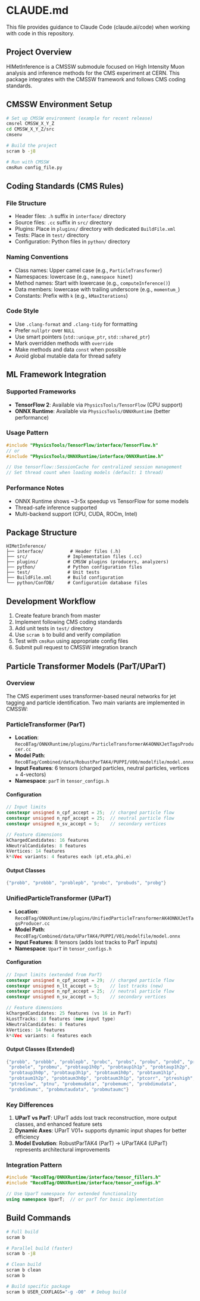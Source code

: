 # CLAUDE.md

This file provides guidance to Claude Code (claude.ai/code) when working with code in this repository.

## Project Overview

HIMetInference is a CMSSW submodule focused on High Intensity Muon analysis and inference methods for the CMS experiment at CERN. This package integrates with the CMSSW framework and follows CMS coding standards.

## CMSSW Environment Setup

```bash
# Set up CMSSW environment (example for recent release)
cmsrel CMSSW_X_Y_Z
cd CMSSW_X_Y_Z/src
cmsenv

# Build the project
scram b -j8

# Run with CMSSW
cmsRun config_file.py
```

## Coding Standards (CMS Rules)

### File Structure
- Header files: `.h` suffix in `interface/` directory
- Source files: `.cc` suffix in `src/` directory  
- Plugins: Place in `plugins/` directory with dedicated `BuildFile.xml`
- Tests: Place in `test/` directory
- Configuration: Python files in `python/` directory

### Naming Conventions
- Class names: Upper camel case (e.g., `ParticleTransformer`)
- Namespaces: lowercase (e.g., `namespace himet`)
- Method names: Start with lowercase (e.g., `computeInference()`)
- Data members: lowercase with trailing underscore (e.g., `momentum_`)
- Constants: Prefix with `k` (e.g., `kMaxIterations`)

### Code Style
- Use `.clang-format` and `.clang-tidy` for formatting
- Prefer `nullptr` over `NULL`
- Use smart pointers (`std::unique_ptr`, `std::shared_ptr`)
- Mark overridden methods with `override`
- Make methods and data `const` when possible
- Avoid global mutable data for thread safety

## ML Framework Integration

### Supported Frameworks
- **TensorFlow 2**: Available via `PhysicsTools/TensorFlow` (CPU support)
- **ONNX Runtime**: Available via `PhysicsTools/ONNXRuntime` (better performance)

### Usage Pattern
```cpp
#include "PhysicsTools/TensorFlow/interface/TensorFlow.h"
// or
#include "PhysicsTools/ONNXRuntime/interface/ONNXRuntime.h"

// Use tensorflow::SessionCache for centralized session management
// Set thread count when loading models (default: 1 thread)
```

### Performance Notes
- ONNX Runtime shows ~3-5x speedup vs TensorFlow for some models
- Thread-safe inference supported
- Multi-backend support (CPU, CUDA, ROCm, Intel)

## Package Structure

```
HIMetInference/
├── interface/          # Header files (.h)
├── src/               # Implementation files (.cc)
├── plugins/           # CMSSW plugins (producers, analyzers)
├── python/            # Python configuration files
├── test/              # Unit tests
├── BuildFile.xml      # Build configuration
└── python/ConfDB/     # Configuration database files
```

## Development Workflow

1. Create feature branch from master
2. Implement following CMS coding standards
3. Add unit tests in `test/` directory
4. Use `scram b` to build and verify compilation
5. Test with `cmsRun` using appropriate config files
6. Submit pull request to CMSSW integration branch

## Particle Transformer Models (ParT/UParT)

### Overview
The CMS experiment uses transformer-based neural networks for jet tagging and particle identification. Two main variants are implemented in CMSSW:

### ParticleTransformer (ParT)
- **Location**: `RecoBTag/ONNXRuntime/plugins/ParticleTransformerAK4ONNXJetTagsProducer.cc`
- **Model Path**: `RecoBTag/Combined/data/RobustParTAK4/PUPPI/V00/modelfile/model.onnx`
- **Input Features**: 6 tensors (charged particles, neutral particles, vertices + 4-vectors)
- **Namespace**: `parT` in `tensor_configs.h`

#### Configuration
```cpp
// Input limits
constexpr unsigned n_cpf_accept = 25;  // charged particle flow
constexpr unsigned n_npf_accept = 25;  // neutral particle flow  
constexpr unsigned n_sv_accept = 5;    // secondary vertices

// Feature dimensions
kChargedCandidates: 16 features
kNeutralCandidates: 8 features  
kVertices: 14 features
k*4Vec variants: 4 features each (pt,eta,phi,e)
```

#### Output Classes
```cpp
{"probb", "probbb", "problepb", "probc", "probuds", "probg"}
```

### UnifiedParticleTransformer (UParT)
- **Location**: `RecoBTag/ONNXRuntime/plugins/UnifiedParticleTransformerAK4ONNXJetTagsProducer.cc`
- **Model Path**: `RecoBTag/Combined/data/UParTAK4/PUPPI/V01/modelfile/model.onnx`
- **Input Features**: 8 tensors (adds lost tracks to ParT inputs)
- **Namespace**: `UparT` in `tensor_configs.h`

#### Configuration
```cpp
// Input limits (extended from ParT)
constexpr unsigned n_cpf_accept = 29;  // charged particle flow
constexpr unsigned n_lt_accept = 5;    // lost tracks (new)
constexpr unsigned n_npf_accept = 25;  // neutral particle flow
constexpr unsigned n_sv_accept = 5;    // secondary vertices

// Feature dimensions
kChargedCandidates: 25 features (vs 16 in ParT)
kLostTracks: 18 features (new input type)
kNeutralCandidates: 8 features
kVertices: 14 features
k*4Vec variants: 4 features each
```

#### Output Classes (Extended)
```cpp
{"probb", "probbb", "problepb", "probc", "probs", "probu", "probd", "probg",
 "probele", "probmu", "probtaup1h0p", "probtaup1h1p", "probtaup1h2p", 
 "probtaup3h0p", "probtaup3h1p", "probtaum1h0p", "probtaum1h1p", 
 "probtaum1h2p", "probtaum3h0p", "probtaum3h1p", "ptcorr", "ptreshigh", 
 "ptreslow", "ptnu", "probemudata", "probemumc", "probdimudata", 
 "probdimumc", "probmutaudata", "probmutaumc"}
```

### Key Differences
1. **UParT vs ParT**: UParT adds lost track reconstruction, more output classes, and enhanced feature sets
2. **Dynamic Axes**: UParT V01+ supports dynamic input shapes for better efficiency  
3. **Model Evolution**: RobustParTAK4 (ParT) → UParTAK4 (UParT) represents architectural improvements

### Integration Pattern
```cpp
#include "RecoBTag/ONNXRuntime/interface/tensor_fillers.h"
#include "RecoBTag/ONNXRuntime/interface/tensor_configs.h"

// Use UparT namespace for extended functionality
using namespace UparT;  // or parT for basic implementation
```

## Build Commands

```bash
# Full build
scram b

# Parallel build (faster)
scram b -j8

# Clean build
scram b clean
scram b

# Build specific package
scram b USER_CXXFLAGS="-g -O0"  # Debug build
```